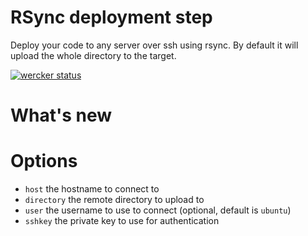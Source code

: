 # RSync deployment step
Deploy your code to any server over ssh using rsync. By default it will upload the whole directory to the target.

[![wercker status](https://app.wercker.com/status/499b8fe35ef7e486ec68e7b66a4a82bd/m "wercker status")](https://app.wercker.com/project/bykey/499b8fe35ef7e486ec68e7b66a4a82bd)

# What's new

# Options

* `host` the hostname to connect to
* `directory` the remote directory to upload to
* `user` the username to use to connect (optional, default is `ubuntu`)
* `sshkey` the private key to use for authentication
